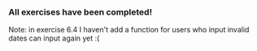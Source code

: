 ### All exercises have been completed!


Note: in exercise 6.4 I haven't add a function for users who input invalid dates can input again yet :(